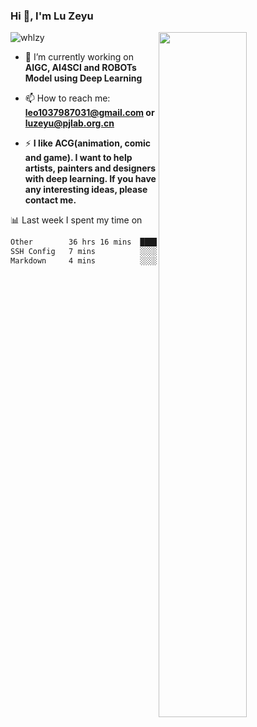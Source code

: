 ### Hi 👋, I'm Lu Zeyu

<img src="https://komarev.com/ghpvc/?username=whlzy&label=Profile%20views&color=0e75b6&style=flat" alt="whlzy" />
<img align="right" width="53%" src="https://github-readme-stats.vercel.app/api?username=whlzy&show_icons=true">

- 🔭 I’m currently working on **AIGC, AI4SCI and ROBOTs Model using Deep Learning**

- 📫 How to reach me: **leo1037987031@gmail.com or luzeyu@pjlab.org.cn**

- ⚡ **I like ACG(animation, comic and game). I want to help artists, painters and designers with deep learning. If you have any interesting ideas, please contact me.**

📊 Last week I spent my time on

<!--START_SECTION:waka-->

```txt
Other        36 hrs 16 mins  █████████████████████████   99.44 %
SSH Config   7 mins          ░░░░░░░░░░░░░░░░░░░░░░░░░   00.36 %
Markdown     4 mins          ░░░░░░░░░░░░░░░░░░░░░░░░░   00.20 %
```

<!--END_SECTION:waka-->

